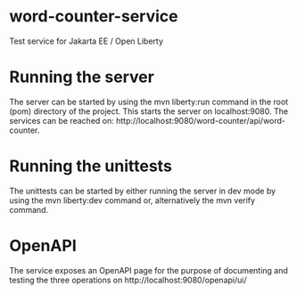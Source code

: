 # word-counter-service
Test service for Jakarta EE / Open Liberty

# Running the server

The server can be started by using the mvn liberty:run command in the root (pom) directory of the project. This starts the server on localhost:9080. The services can be reached on: http://localhost:9080/word-counter/api/word-counter. 


# Running the unittests

The unittests can be started by either running the server in dev mode by using the mvn liberty:dev command or, alternatively the mvn verify command. 

# OpenAPI

The service exposes an OpenAPI page for the purpose of documenting and testing the three operations on http://localhost:9080/openapi/ui/

